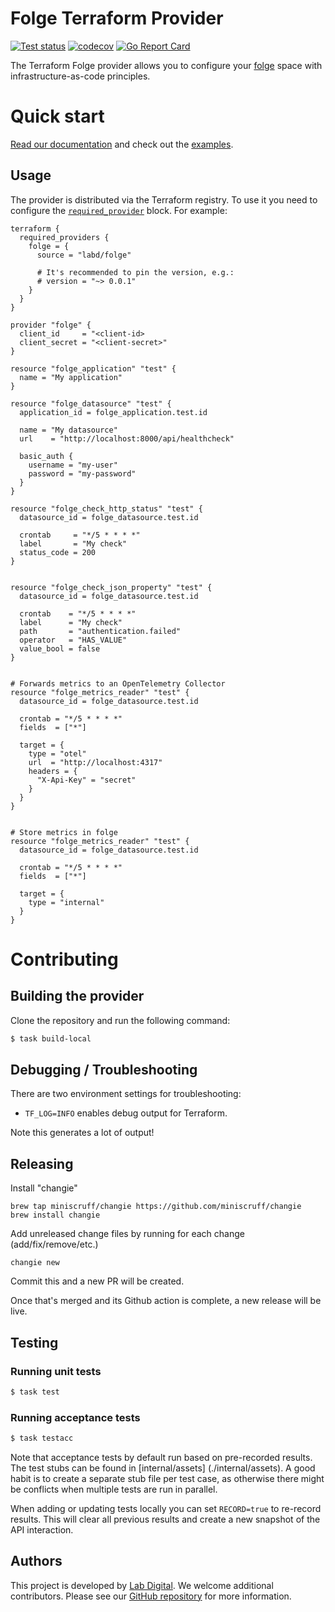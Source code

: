 # Folge Terraform Provider

[![Test status](https://github.com/labd/terraform-provider-folge/workflows/Run%20Tests/badge.svg)](https://github.com/labd/terraform-provider-folge/actions?query=workflow%3A%22Run+Tests%22)
[![codecov](https://codecov.io/gh/LabD/terraform-provider-folge/branch/master/graph/badge.svg)](https://codecov.io/gh/LabD/terraform-provider-folge)
[![Go Report Card](https://goreportcard.com/badge/github.com/labd/terraform-provider-folge)](https://goreportcard.com/report/github.com/labd/terraform-provider-folge)

The Terraform Folge provider allows you to configure your
[folge](https://app.folge.io/) space with infrastructure-as-code principles.

# Quick start

[Read our documentation](https://registry.terraform.io/providers/labd/folge/latest/docs)
and check out the [examples](https://registry.terraform.io/providers/labd/folge/latest/docs/guides/examples).

## Usage

The provider is distributed via the Terraform registry. To use it you need to configure
the [`required_provider`](https://www.terraform.io/language/providers/requirements#requiring-providers) block. For example:

```hcl
terraform {
  required_providers {
    folge = {
      source = "labd/folge"

      # It's recommended to pin the version, e.g.:
      # version = "~> 0.0.1"
    }
  }
}

provider "folge" {
  client_id     = "<client-id>
  client_secret = "<client-secret>"
}

resource "folge_application" "test" {
  name = "My application"
}

resource "folge_datasource" "test" {
  application_id = folge_application.test.id

  name = "My datasource"
  url    = "http://localhost:8000/api/healthcheck"

  basic_auth {
    username = "my-user"
    password = "my-password"
  }
}

resource "folge_check_http_status" "test" {
  datasource_id = folge_datasource.test.id

  crontab     = "*/5 * * * *"
  label       = "My check"
  status_code = 200
}


resource "folge_check_json_property" "test" {
  datasource_id = folge_datasource.test.id

  crontab    = "*/5 * * * *"
  label      = "My check"
  path       = "authentication.failed"
  operator   = "HAS_VALUE"
  value_bool = false
}


# Forwards metrics to an OpenTelemetry Collector
resource "folge_metrics_reader" "test" {
  datasource_id = folge_datasource.test.id

  crontab = "*/5 * * * *"
  fields  = ["*"]

  target = {
    type = "otel"
    url  = "http://localhost:4317"
    headers = {
      "X-Api-Key" = "secret"
    }
  }
}


# Store metrics in folge
resource "folge_metrics_reader" "test" {
  datasource_id = folge_datasource.test.id

  crontab = "*/5 * * * *"
  fields  = ["*"]

  target = {
    type = "internal"
  }
}
```

# Contributing

## Building the provider

Clone the repository and run the following command:

```sh
$ task build-local
```

## Debugging / Troubleshooting

There are two environment settings for troubleshooting:

- `TF_LOG=INFO` enables debug output for Terraform.

Note this generates a lot of output!

## Releasing

Install "changie"

```
brew tap miniscruff/changie https://github.com/miniscruff/changie
brew install changie
```

Add unreleased change files by running for each change (add/fix/remove/etc.)

```
changie new
```

Commit this and a new PR will be created.

Once that's merged and its Github action is complete, a new release will be live.

## Testing

### Running unit tests

```sh
$ task test
```

### Running acceptance tests

```sh
$ task testacc
```

Note that acceptance tests by default run based on pre-recorded results. The
test stubs can be found in [internal/assets] (./internal/assets). A good habit
is to create a separate stub file per test case, as otherwise there might be
conflicts when multiple tests are run in parallel.

When adding or updating tests locally you can set `RECORD=true` to re-record
results. This will clear all previous results and create a new snapshot of the
API interaction.

## Authors

This project is developed by [Lab Digital](https://www.labdigital.nl). We
welcome additional contributors. Please see our
[GitHub repository](https://github.com/labd/terraform-provider-folge)
for more information.

